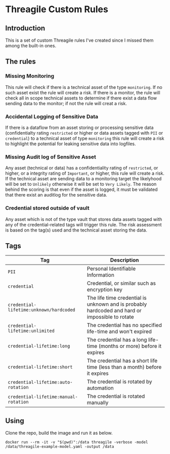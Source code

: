 # Threagile Custom Rules
## Introduction
This is a set of custom Threagile rules I've created since I missed them among the built-in ones.
## The rules
### Missing Monitoring
This rule will check if there is a technical asset of the type `monitoring`. If no such asset exist the rule will create a risk. If there is a monitor, the rule will check all in scope technical assets to determine if there exist a data flow sending data to the monitor; if not the rule will creat a risk.
### Accidental Logging of Sensitive Data
If there is a dataflow from an asset storing or processing sensitive data (confidentialty rating `restricted` or higher or data assets tagged with `PII` or `credential`) to a technical asset of type `monitoring` this rule will create a risk to highlight the potential for leaking sensitive data into logfiles.
### Missing Audit log of Sensitive Asset
Any asset (technical or data) has a confidentiality rating of `restricted`, or higher, or a integrity rating of `Important`, or higher, this rule will create a risk. If the technical asset are sending data to a monitoring target the likelyhood will be set to `Unlikely` otherwise it will be set to `Very Likely`. 
The reason behind the scoring is that even if the asset is logged, it must be validated that there exist an auditlog for the sensitive data.
### Credential stored outside of vault
Any asset which is not of the type vault that stores data assets tagged with any of the credential-related tags will trigger this rule. The risk assessment is based on the tag(s) used and the technical asset storing the data.
## Tags
| Tag      | Description |
|------ | ------ |
| `PII`| Personal Identifiable Information|
| `credential` | Credential, or similar such as encryption key|
| `credential-lifetime:unknown/hardcoded`| The life time credential is unknown and is probably hardcoded and hard or impossible to rotate|
| `credential-lifetime:unlimited`| The credential has no specified life-time and won't expired |
| `credential-lifetime:long`| The credential has a long life-time (months or more) before it expires |
| `credential-lifetime:short`| The credential has a short life time (less than a month) before it expires |
| `credential-lifetime:auto-rotation`| The credential is rotated by automation |
| `credential-lifetime:manual-rotation` | The credential is rotated manually |
## Using
Clone the repo, build the image and run it as below.
```
docker run --rm -it -v "$(pwd)":/data threagile -verbose -model /data/threagile-example-model.yaml -output /data

```